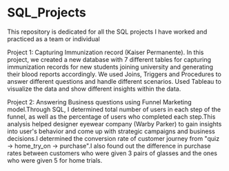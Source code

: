 # SQL_Projects
This repository is dedicated for all the SQL projects I have worked and practiced as a team or individual

Project 1: Capturing Immunization record (Kaiser Permanente).
In this project, we created a new database with 7 different tables for capturing immunization records for new students joining university and generating their blood reports accordingly.
We used Joins, Triggers and Procedures to answer different questions and handle different scenarios.
Used Tableau to visualize the data and show different insights within the data.

Project 2: Answering Business questions using Funnel Marketing model.Through SQL, I determined total number of users in each step of the funnel, as well as the percentage of users who completed each step.This analysis helped designer eyewear company (Warby Parker) to gain insights into user's behavior and come up with strategic campaigns and business decisions.I determined the conversion rate of customer journey from "quiz → home_try_on → purchase".I also found out the difference in purchase rates between customers who were given 3 pairs of glasses and the ones who were given 5 for home trials.
           




